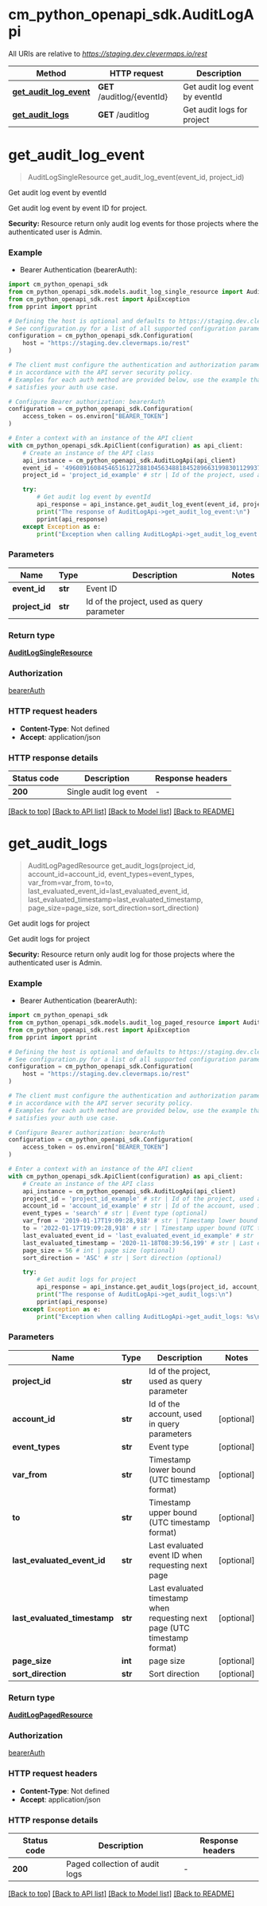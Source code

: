 # cm_python_openapi_sdk.AuditLogApi

All URIs are relative to *https://staging.dev.clevermaps.io/rest*

Method | HTTP request | Description
------------- | ------------- | -------------
[**get_audit_log_event**](AuditLogApi.md#get_audit_log_event) | **GET** /auditlog/{eventId} | Get audit log event by eventId
[**get_audit_logs**](AuditLogApi.md#get_audit_logs) | **GET** /auditlog | Get audit logs for project


# **get_audit_log_event**
> AuditLogSingleResource get_audit_log_event(event_id, project_id)

Get audit log event by eventId

Get audit log event by event ID for project.

**Security:**
Resource return only audit log events for those projects where the authenticated user is Admin.


### Example

* Bearer Authentication (bearerAuth):

```python
import cm_python_openapi_sdk
from cm_python_openapi_sdk.models.audit_log_single_resource import AuditLogSingleResource
from cm_python_openapi_sdk.rest import ApiException
from pprint import pprint

# Defining the host is optional and defaults to https://staging.dev.clevermaps.io/rest
# See configuration.py for a list of all supported configuration parameters.
configuration = cm_python_openapi_sdk.Configuration(
    host = "https://staging.dev.clevermaps.io/rest"
)

# The client must configure the authentication and authorization parameters
# in accordance with the API server security policy.
# Examples for each auth method are provided below, use the example that
# satisfies your auth use case.

# Configure Bearer authorization: bearerAuth
configuration = cm_python_openapi_sdk.Configuration(
    access_token = os.environ["BEARER_TOKEN"]
)

# Enter a context with an instance of the API client
with cm_python_openapi_sdk.ApiClient(configuration) as api_client:
    # Create an instance of the API class
    api_instance = cm_python_openapi_sdk.AuditLogApi(api_client)
    event_id = '49608916084546516127288104563488184528966319983011299378' # str | Event ID
    project_id = 'project_id_example' # str | Id of the project, used as query parameter

    try:
        # Get audit log event by eventId
        api_response = api_instance.get_audit_log_event(event_id, project_id)
        print("The response of AuditLogApi->get_audit_log_event:\n")
        pprint(api_response)
    except Exception as e:
        print("Exception when calling AuditLogApi->get_audit_log_event: %s\n" % e)
```



### Parameters


Name | Type | Description  | Notes
------------- | ------------- | ------------- | -------------
 **event_id** | **str**| Event ID | 
 **project_id** | **str**| Id of the project, used as query parameter | 

### Return type

[**AuditLogSingleResource**](AuditLogSingleResource.md)

### Authorization

[bearerAuth](../README.md#bearerAuth)

### HTTP request headers

 - **Content-Type**: Not defined
 - **Accept**: application/json

### HTTP response details

| Status code | Description | Response headers |
|-------------|-------------|------------------|
**200** | Single audit log event |  -  |

[[Back to top]](#) [[Back to API list]](../README.md#documentation-for-api-endpoints) [[Back to Model list]](../README.md#documentation-for-models) [[Back to README]](../README.md)

# **get_audit_logs**
> AuditLogPagedResource get_audit_logs(project_id, account_id=account_id, event_types=event_types, var_from=var_from, to=to, last_evaluated_event_id=last_evaluated_event_id, last_evaluated_timestamp=last_evaluated_timestamp, page_size=page_size, sort_direction=sort_direction)

Get audit logs for project

Get audit logs for project

**Security:**
Resource return only audit log for those projects where the authenticated user is Admin.


### Example

* Bearer Authentication (bearerAuth):

```python
import cm_python_openapi_sdk
from cm_python_openapi_sdk.models.audit_log_paged_resource import AuditLogPagedResource
from cm_python_openapi_sdk.rest import ApiException
from pprint import pprint

# Defining the host is optional and defaults to https://staging.dev.clevermaps.io/rest
# See configuration.py for a list of all supported configuration parameters.
configuration = cm_python_openapi_sdk.Configuration(
    host = "https://staging.dev.clevermaps.io/rest"
)

# The client must configure the authentication and authorization parameters
# in accordance with the API server security policy.
# Examples for each auth method are provided below, use the example that
# satisfies your auth use case.

# Configure Bearer authorization: bearerAuth
configuration = cm_python_openapi_sdk.Configuration(
    access_token = os.environ["BEARER_TOKEN"]
)

# Enter a context with an instance of the API client
with cm_python_openapi_sdk.ApiClient(configuration) as api_client:
    # Create an instance of the API class
    api_instance = cm_python_openapi_sdk.AuditLogApi(api_client)
    project_id = 'project_id_example' # str | Id of the project, used as query parameter
    account_id = 'account_id_example' # str | Id of the account, used in query parameters (optional)
    event_types = 'search' # str | Event type (optional)
    var_from = '2019-01-17T19:09:28,918' # str | Timestamp lower bound (UTC timestamp format) (optional)
    to = '2022-01-17T19:09:28,918' # str | Timestamp upper bound (UTC timestamp format) (optional)
    last_evaluated_event_id = 'last_evaluated_event_id_example' # str | Last evaluated event ID when requesting next page (optional)
    last_evaluated_timestamp = '2020-11-18T08:39:56,199' # str | Last evaluated timestamp when requesting next page (UTC timestamp format) (optional)
    page_size = 56 # int | page size (optional)
    sort_direction = 'ASC' # str | Sort direction (optional)

    try:
        # Get audit logs for project
        api_response = api_instance.get_audit_logs(project_id, account_id=account_id, event_types=event_types, var_from=var_from, to=to, last_evaluated_event_id=last_evaluated_event_id, last_evaluated_timestamp=last_evaluated_timestamp, page_size=page_size, sort_direction=sort_direction)
        print("The response of AuditLogApi->get_audit_logs:\n")
        pprint(api_response)
    except Exception as e:
        print("Exception when calling AuditLogApi->get_audit_logs: %s\n" % e)
```



### Parameters


Name | Type | Description  | Notes
------------- | ------------- | ------------- | -------------
 **project_id** | **str**| Id of the project, used as query parameter | 
 **account_id** | **str**| Id of the account, used in query parameters | [optional] 
 **event_types** | **str**| Event type | [optional] 
 **var_from** | **str**| Timestamp lower bound (UTC timestamp format) | [optional] 
 **to** | **str**| Timestamp upper bound (UTC timestamp format) | [optional] 
 **last_evaluated_event_id** | **str**| Last evaluated event ID when requesting next page | [optional] 
 **last_evaluated_timestamp** | **str**| Last evaluated timestamp when requesting next page (UTC timestamp format) | [optional] 
 **page_size** | **int**| page size | [optional] 
 **sort_direction** | **str**| Sort direction | [optional] 

### Return type

[**AuditLogPagedResource**](AuditLogPagedResource.md)

### Authorization

[bearerAuth](../README.md#bearerAuth)

### HTTP request headers

 - **Content-Type**: Not defined
 - **Accept**: application/json

### HTTP response details

| Status code | Description | Response headers |
|-------------|-------------|------------------|
**200** | Paged collection of audit logs |  -  |

[[Back to top]](#) [[Back to API list]](../README.md#documentation-for-api-endpoints) [[Back to Model list]](../README.md#documentation-for-models) [[Back to README]](../README.md)

